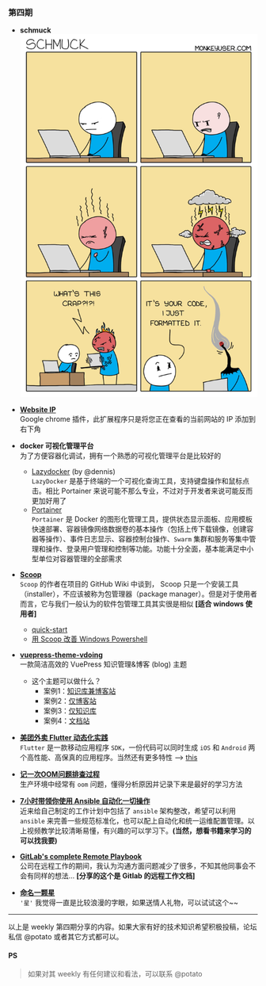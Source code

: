 ### 第四期
- **schmuck**
![schmuck](img/schmuck.png)

- **[Website IP](https://chrome.google.com/webstore/detail/website-ip/ghbmhlgniedlklkpimlibbaoomlpacmk)**  
Google chrome 插件，此扩展程序只是将您正在查看的当前网站的 IP 添加到右下角

- **docker 可视化管理平台**  
为了方便容器化调试，拥有一个熟悉的可视化管理平台是比较好的
  - [Lazydocker](https://github.com/jesseduffield/lazydocker) (by @dennis)  
  `LazyDocker` 是基于终端的一个可视化查询工具，支持键盘操作和鼠标点击。相比 Portainer 来说可能不那么专业，不过对于开发者来说可能反而更加好用了
  - [Portainer](https://www.portainer.io/)  
  `Portainer` 是 Docker 的图形化管理工具，提供状态显示面板、应用模板快速部署、容器镜像网络数据卷的基本操作（包括上传下载镜像，创建容器等操作）、事件日志显示、容器控制台操作、`Swarm` 集群和服务等集中管理和操作、登录用户管理和控制等功能。功能十分全面，基本能满足中小型单位对容器管理的全部需求

- **[Scoop](https://scoop.sh/)**    
`Scoop` 的作者在项目的 GitHub Wiki 中谈到， Scoop 只是一个安装工具（installer），不应该被称为包管理器（package manager）。但是对于使用者而言，它与我们一般认为的软件包管理工具其实很是相似 **[适合 windows 使用者]**
  - [quick-start](https://github.com/lukesampson/scoop/wiki/Quick-Start)
  - [用 Scoop 改善 Windows Powershell](https://www.h404bi.com/blog/2015/08/use-scoop-to-enhance-windows-powershell/)

- **[vuepress-theme-vdoing](https://github.com/xugaoyi/vuepress-theme-vdoing)**  
一款简洁高效的 VuePress 知识管理&博客 (blog) 主题
  - 这个主题可以做什么？
    - 案例1：[知识库兼博客站](https://xugaoyi.com/)
    - 案例2：[仅博客站](https://xugaoyi.github.io/vdoing-demo-blog/)
    - 案例3：[仅知识库](https://xugaoyi.github.io/vdoing-demo-repository/)
    - 案例4：[文档站](https://xugaoyi.github.io/vuepress-theme-vdoing-doc/)

- **[美团外卖 Flutter 动态化实践](https://tech.meituan.com/2020/06/23/meituan-flutter-flap.html)**  
`Flutter` 是一款移动应用程序 `SDK`，一份代码可以同时生成 `iOS` 和 `Android` 两个高性能、高保真的应用程序。当然还有更多特性 --> [this](https://flutterchina.club/technical-overview/)

- **[记一次OOM问题排查过程](https://7le.top/2019/11/13/%E8%AE%B0%E4%B8%80%E6%AC%A1OOM%E9%97%AE%E9%A2%98%E6%8E%92%E6%9F%A5%E8%BF%87%E7%A8%8B/)**  
生产环境中经常有 `oom` 问题，懂得分析原因并记录下来是最好的学习方法

- **[7小时带领你使用 Ansible 自动化一切操作](https://www.bilibili.com/video/BV1vs41177S7?from=search&seid=5236063151585991413)**  
近来给自己制定的工作计划中包括了 `ansible` 架构整改，希望可以利用 `ansible` 来完善一些规范标准化，也可以配上自动化和统一运维配置管理。以上视频教学比较清晰易懂，有兴趣的可以学习下。**(当然，想看书籍来学习的可以找我要)**

- **[GitLab's complete Remote Playbook](https://about.gitlab.com/resources/downloads/ebook-remote-playbook.pdf)**  
公司在远程工作的期间，我认为沟通方面问题减少了很多，不知其他同事会不会有同样的想法... **[分享的这个是 Gitlab 的远程工作文档]**

- **[命名一颗星](http://www.xingxiecn.com/list-106-1.html)**  
`'星'` 我觉得一直是比较浪漫的字眼，如果送情人礼物，可以试试这个~~

--- 

以上是 weekly 第四期分享的内容。如果大家有好的技术知识希望积极投稿，论坛私信 @potato 或者其它方式都可以。

#### PS
>如果对其 weekly 有任何建议和看法，可以联系 @potato




